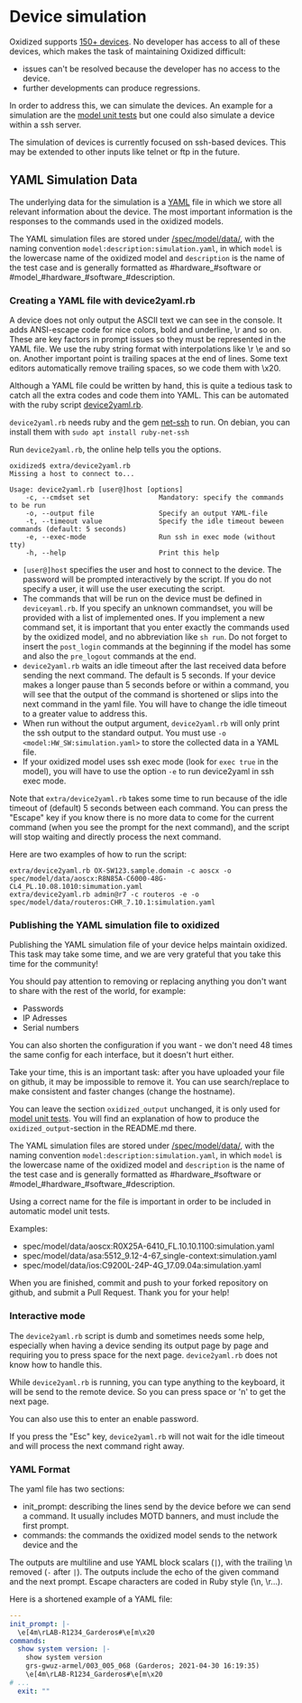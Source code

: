 # Device simulation
Oxidized supports [150+ devices](/docs/Supported-OS-Types.md).
No developer has access to all of these devices, which makes the task of
maintaining Oxidized difficult:

- issues can't be resolved because the developer has no access to the device.
- further developments can produce regressions.

In order to address this, we can simulate the devices. An example for a
simulation are the [model unit tests](/spec/model) but one could also simulate
a device within a ssh server.

The simulation of devices is currently focused on ssh-based devices. This may
be extended to other inputs like telnet or ftp in the future.

## YAML Simulation Data
The underlying data for the simulation is a [YAML](https://yaml.org/) file in
which we store all relevant information about the device. The most important
information is the responses to the commands used in the oxidized models.

The YAML simulation files are stored under
[/spec/model/data/](/spec/model/data/), with the naming convention
`model:description:simulation.yaml`, in which `model` is the lowercase name
of the oxidized model and `description` is the name of the test case and is
generally formatted as #hardware_#software or
#model_#hardware_#software_#description.

### Creating a YAML file with device2yaml.rb
A device does not only output the ASCII text we can see in the console.
It adds ANSI-escape code for nice colors, bold and underline, \r and so on.
These are key factors in prompt issues so they must be represented in the YAML
file. We use the ruby string format with interpolations like \r \e and so on.
Another important point is trailing spaces at the end of lines. Some text
editors automatically remove trailing spaces, so we code them with \x20.

Although a YAML file could be written by hand, this is quite a tedious task to
catch all the extra codes and code them into YAML. This can be
automated with the ruby script
[device2yaml.rb](/extras/device2yaml.rb).

`device2yaml.rb` needs ruby and the gem
[net-ssh](https://rubygems.org/gems/net-ssh/) to run. On debian, you can install
them with `sudo apt install ruby-net-ssh`

Run `device2yaml.rb`, the online help tells you the options.
```
oxidized$ extra/device2yaml.rb
Missing a host to connect to...

Usage: device2yaml.rb [user@]host [options]
    -c, --cmdset set                 Mandatory: specify the commands to be run
    -o, --output file                Specify an output YAML-file
    -t, --timeout value              Specify the idle timeout beween commands (default: 5 seconds)
    -e, --exec-mode                  Run ssh in exec mode (without tty)
    -h, --help                       Print this help
```

- `[user@]host` specifies the user and host to connect to the device. The
password will be prompted interactively by the script. If you do not specify a
user, it will use the user executing the script.
- The commands that will be run on the device must be defined
in `deviceyaml.rb`. If you specify an unknown commandset, you will be provided
with a list of implemented ones. If you implement a new command set, it is
important that you enter exactly the commands used by the oxidized model,
and no abbreviation like `sh run`. Do not forget to insert the `post_login`
commands at the beginning if the model has some and also the `pre_logout`
commands at the end.
- `device2yaml.rb` waits an idle timeout after the last received data before
sending the next command. The default is 5 seconds. If your device makes a
longer pause than 5 seconds before or within a command, you will see that the
output of the command is shortened or slips into the next command in the yaml
file. You will have to change the idle timeout to a greater value to address
this.
- When run without the output argument, `device2yaml.rb` will only print the ssh
output to the standard output. You must use `-o <model:HW_SW:simulation.yaml>`
to store the collected data in a YAML file.
- If your oxidized model uses ssh exec mode (look for `exec true` in the model),
you will have to use the option `-e` to run device2yaml in ssh exec mode.

Note that `extra/device2yaml.rb` takes some time to run because of the idle
timeout of (default) 5 seconds between each command. You can press the "Escape"
key if you know there is no more data to come for the current command (when you
see the prompt for the next command), and the script will stop waiting and
directly process the next command.

Here are two examples of how to run the script:
```shell
extra/device2yaml.rb OX-SW123.sample.domain -c aoscx -o spec/model/data/aoscx:R8N85A-C6000-48G-CL4_PL.10.08.1010:simumation.yaml
extra/device2yaml.rb admin@r7 -c routeros -e -o spec/model/data/routeros:CHR_7.10.1:simulation.yaml
```

### Publishing the YAML simulation file to oxidized
Publishing the YAML simulation file of your device helps maintain oxidized.
This task may take some time, and we are very grateful that you take this time
for the community!

You should pay attention to removing or replacing anything you don't want to
share with the rest of the world, for example:

- Passwords
- IP Adresses
- Serial numbers

You can also shorten the configuration if you want - we don't need 48 times the
same config for each interface, but it doesn't hurt either.

Take your time, this is an important task: after you have
uploaded your file on github, it may be impossible to remove it. You can use
search/replace to make consistent and faster changes (change the hostname).

You can leave the section `oxidized_output` unchanged, it is only used for
[model unit tests](/spec/model). You will find an explanation of how to produce
the `oxidized_output`-section in the README.md there.

The YAML simulation files are stored under
[/spec/model/data/](/spec/model/data/), with the naming convention
`model:description:simulation.yaml`, in which `model` is the lowercase name
of the oxidized model and `description` is the name of the test case and is
generally formatted as #hardware_#software or
#model_#hardware_#software_#description.

Using a correct name for the file is important in order to be included in
automatic model unit tests.

Examples:

- spec/model/data/aoscx:R0X25A-6410_FL.10.10.1100:simulation.yaml
- spec/model/data/asa:5512_9.12-4-67_single-context:simulation.yaml
- spec/model/data/ios:C9200L-24P-4G_17.09.04a:simulation.yaml


When you are finished, commit and push to your forked repository on github, and
submit a Pull Request. Thank you for your help!

### Interactive mode
The `device2yaml.rb` script is dumb and sometimes needs some help, especially
when having a device sending its output page by page and requiring you to press
space for the next page. `device2yaml.rb` does not know how to handle this.

While `device2yaml.rb` is running, you can type anything to the keyboard, it
will be send to the remote device. So you can press space or 'n' to get the
next page.

You can also use this to enter an enable password.

If you press the "Esc" key, `device2yaml.rb` will not wait for the idle timeout
and will process the next command right away.

### YAML Format
The yaml file has two sections:
- init_prompt: describing the lines send by the device before we can send a
command. It usually includes MOTD banners, and must include the first prompt.
- commands: the commands the oxidized model sends to the network device and the

The outputs are multiline and use YAML block scalars (`|`), with the trailing \n
removed (`-` after `|`). The outputs include the echo of the given command and
the next prompt. Escape characters are coded in Ruby style (\n, \r...).

Here is a shortened example of a YAML file:
```yaml
---
init_prompt: |-
  \e[4m\rLAB-R1234_Garderos#\e[m\x20
commands:
  show system version: |-
    show system version
    grs-gwuz-armel/003_005_068 (Garderos; 2021-04-30 16:19:35)
    \e[4m\rLAB-R1234_Garderos#\e[m\x20
# ...
  exit: ""
```


